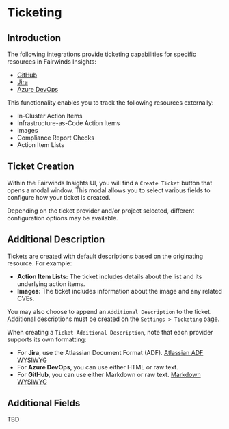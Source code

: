 # Ticketing

## Introduction

The following integrations provide ticketing capabilities for specific resources in Fairwinds Insights:

- [GitHub](/features/integrations#github)
- [Jira](/features/integrations#jira)
- [Azure DevOps](/features/integrations#azure-devops)

This functionality enables you to track the following resources externally:

* In-Cluster Action Items
* Infrastructure-as-Code Action Items
* Images
* Compliance Report Checks
* Action Item Lists

## Ticket Creation

Within the Fairwinds Insights UI, you will find a `Create Ticket` button that opens a modal window. This modal allows you to select various fields to configure how your ticket is created.

Depending on the ticket provider and/or project selected, different configuration options may be available.

## Additional Description

Tickets are created with default descriptions based on the originating resource. For example:

- **Action Item Lists:** The ticket includes details about the list and its underlying action items.
- **Images:** The ticket includes information about the image and any related CVEs.

You may also choose to append an `Additional Description` to the ticket. Additional descriptions must be created on the `Settings > Ticketing` page.

When creating a `Ticket Additional Description`, note that each provider supports its own formatting:

- For **Jira**, use the Atlassian Document Format (ADF). [Atlassian ADF WYSIWYG](https://developer.atlassian.com/cloud/jira/platform/apis/document/playground)
- For **Azure DevOps**, you can use either HTML or raw text.
- For **GitHub**, you can use either Markdown or raw text. [Markdown WYSIWYG](https://dillinger.io)

## Additional Fields

TBD